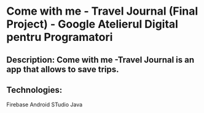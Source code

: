 # Come with me - Travel Journal (Final Project) - Google Atelierul Digital pentru Programatori
 
 ## Description: Come with me -Travel Journal is an app that allows to save trips. 
 
 ## Technologies:
 Firebase
 Android STudio
 Java
